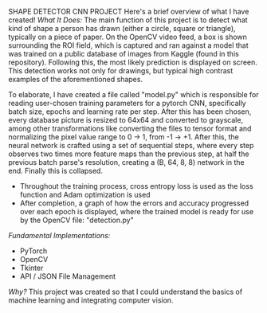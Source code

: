SHAPE DETECTOR CNN PROJECT
Here's a brief overview of what I have created!
*What It Does:*
The main function of this project is to detect what kind of shape a person has drawn (either a circle, square or triangle), typically on a piece of paper. On the OpenCV video feed, a box is shown surrounding the ROI field, which is captured and ran against a model that was trained on a public database of images from Kaggle (found in this repository). Following this, the most likely prediction is displayed on screen. This detection works not only for drawings, but typical high contrast examples of the aforementioned shapes. 

To elaborate, I have created a file called "model.py" which is responsible for reading user-chosen training parameters for a pytorch CNN, specifically batch size, epochs and learning rate per step. After this has been chosen, every database picture is resized to 64x64 and converted to grayscale, among other transformations like converting the files to tensor format and normalizing the pixel value range to 0 -> 1, from -1 -> +1. After this, the neural network is crafted using a set of sequential steps, where every step observes two times more feature maps than the previous step, at half the previous batch parse's resolution, creating a (B, 64, 8, 8) network in the end. Finally this is collapsed. 
- Throughout the training process, cross entropy loss is used as the loss function and Adam optimization is used
- After completion, a graph of how the errors and accuracy progressed over each epoch is displayed, where the trained model is ready for use by the OpenCV file: "detection.py"

*Fundamental Implementations:*
- PyTorch
- OpenCV
- Tkinter
- API / JSON File Management

*Why?*
This project was created so that I could understand the basics of machine learning and integrating computer vision. 
